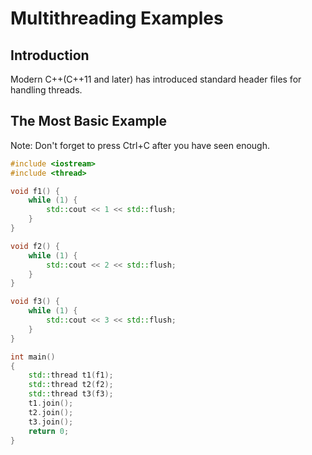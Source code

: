 # Multithreading Examples  
## Introduction  
Modern C++(C++11 and later) has introduced standard header files for handling threads.  
## The Most Basic Example  
Note: Don't forget to press Ctrl+C after you have seen enough.  
```c++
#include <iostream>
#include <thread>

void f1() {
    while (1) {
        std::cout << 1 << std::flush;
    }
}

void f2() {
    while (1) {
        std::cout << 2 << std::flush;
    }
}

void f3() {
    while (1) {
        std::cout << 3 << std::flush;
    }
}

int main()
{
    std::thread t1(f1);
    std::thread t2(f2);
    std::thread t3(f3);
    t1.join();
    t2.join();
    t3.join();
    return 0;
}
```
